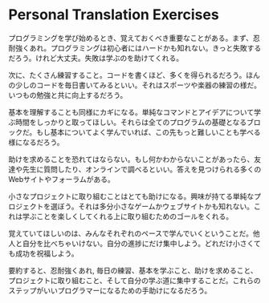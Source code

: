 # Personal Translation Exercises

プログラミングを学び始めるとき、覚えておくべき重要なことがある。まず、忍耐強くあれ。プログラミングは初心者にはハードかも知れない。きっと失敗するだろう。けれど大丈夫。失敗は学ぶのを助けてくれる。

次に、たくさん練習すること。コードを書くほど、多くを得られるだろう。ほんの少しのコードを毎日書いてみるといい。それはスポーツや楽器の練習の様だ。いつもの勉強と共に向上するだろう。

基本を理解することも同様にカギになる。単純なコマンドとアイデアについて学ぶ時間をしっかりと取ってほしい。それらは全てのプログラムの基礎となるブロックだ。もし基本についてよく学んでいれば、この先もっと難しいことも学べる様になるだろう。

助けを求めることを恐れてはならない。もし何かわからないことがあったら、友達や先生に質問したり、オンラインで調べるといい。答えを見つけられる多くのWebサイトやフォーラムがある。

小さなプロジェクトに取り組むことはとても助けになる。興味が持てる単純なプロジェクトを選ぼう。それは多分小さなゲームかウェブサイトかも知れない。これは学ぶことを楽しくしてくれる上に取り組むためのゴールをくれる。

覚えていてほしいのは、みんなそれぞれのペースで学んでいくということだ。他人と自分を比べちゃいけない。自分の進捗にだけ集中しよう。どれだけ小さくても成功を祝福しよう。

要約すると、忍耐強くあれ, 毎日の練習、基本を学ぶこと、助けを求めること、プロジェクトに取り組むこと、そして自分の学ぶ道に集中することだ。これらのステップがいいプログラマーになるための手助けになるだろう。
